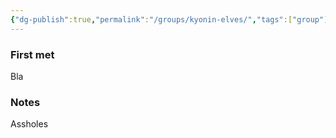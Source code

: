 ```yaml
---
{"dg-publish":true,"permalink":"/groups/kyonin-elves/","tags":["group"],"noteIcon":"group"}
---
```


### First met
Bla
### Notes
Assholes